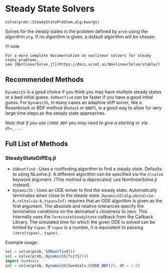 # Steady State Solvers

`solve(prob::SteadyStateProblem,alg;kwargs)`

Solves for the steady states in the problem defined by `prob` using the algorithm
`alg`. If no algorithm is given, a default algorithm will be chosen.

!!! note
    
    For a more complete documentation on nonlinear solvers for steady state problems,
    see [NonlinearSolve.jl](https://docs.sciml.ai/NonlinearSolve/stable/)

## Recommended Methods

`DynamicSS` is a good choice if you think you may have multiple steady states
or a bad initial guess. `SSRootfind` can be faster if you have a good initial
guess. For `DynamicSS`, in many cases an adaptive stiff solver, like a
Rosenbrock or BDF method (`Rodas5` or `QNDF`), is a good way to allow for very
large time steps as the steady state approaches.

*Note that if you use `CVODE_BDF` you may need to give a starting `dt` via `dt=....`.*

## Full List of Methods

### SteadyStateDiffEq.jl

  - `SSRootfind` : Uses a rootfinding algorithm to find a steady state. Defaults
    to using NLsolve.jl. A different algorithm can be specified via the `nlsolve`
    keyword argument. (This method is deprecated: use NonlinearSolve.jl instead).
  - `DynamicSS` : Uses an ODE solver to find the steady state. Automatically
    terminates when close to the steady state.
    `DynamicSS(alg;abstol=1e-8,reltol=1e-6,tspan=Inf)` requires that an
    ODE algorithm is given as the first argument.  The absolute and
    relative tolerances specify the termination conditions on the
    derivative's closeness to zero.  This internally uses the
    `TerminateSteadyState` callback from the Callback Library.  The
    simulated time for which the given ODE is solved can be limited by
    `tspan`.  If `tspan` is a number, it is equivalent to passing
    `(zero(tspan), tspan)`.

Example usage:

```julia
sol = solve(prob, SSRootfind())
sol = solve(prob, DynamicSS(Tsit5()))
import Sundials
sol = solve(prob, DynamicSS(Sundials.CVODE_BDF()), dt = 1.0)
```
